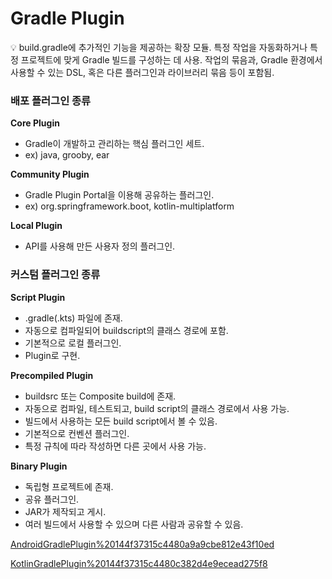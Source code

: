# Gradle Plugin

<aside>
💡 build.gradle에 추가적인 기능을 제공하는 확장 모듈.
특정 작업을 자동화하거나 특정 프로젝트에 맞게 Gradle 빌드를 구성하는 데 사용.
작업의 묶음과, Gradle 환경에서 사용할 수 있는 DSL, 혹은 다른 플러그인과 라이브러리 묶음 등이 포함됨.

</aside>

### 배포 플러그인 종류

**Core Plugin**

- Gradle이 개발하고 관리하는 핵심 플러그인 세트.
- ex) java, grooby, ear

**Community Plugin**

- Gradle Plugin Portal을 이용해 공유하는 플러그인.
- ex) org.springframework.boot, kotlin-multiplatform

**Local Plugin**

- API를 사용해 만든 사용자 정의 플러그인.

### 커스텀 플러그인 종류

**Script Plugin**

- .gradle(.kts) 파일에 존재.
- 자동으로 컴파일되어 buildscript의 클래스 경로에 포함.
- 기본적으로 로컬 플러그인.
- Plugin<Project>로 구현.

**Precompiled Plugin**

- buildsrc 또는 Composite build에 존재.
- 자동으로 컴파일, 테스트되고, build script의 클래스 경로에서 사용 가능.
- 빌드에서 사용하는 모든 build script에서 볼 수 있음.
- 기본적으로 컨벤션 플러그인.
- 특정 규칙에 따라 작성하면 다른 곳에서 사용 가능.

**Binary Plugin**

- 독립형 프로젝트에 존재.
- 공유 플러그인.
- JAR가 제작되고 게시.
- 여러 빌드에서 사용할 수 있으며 다른 사람과 공유할 수 있음.

[AndroidGradlePlugin%20144f37315c4480a9a9cbe812e43f10ed](AndroidGradlePlugin%20144f37315c4480a9a9cbe812e43f10ed)

[KotlinGradlePlugin%20144f37315c4480c382d4e9ecead275f8](KotlinGradlePlugin%20144f37315c4480c382d4e9ecead275f8)